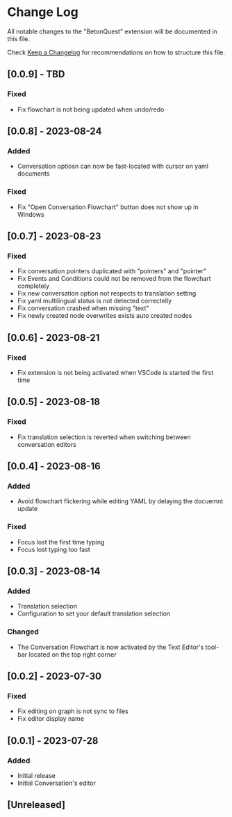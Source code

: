 # Change Log

All notable changes to the "BetonQuest" extension will be documented in this file.

Check [Keep a Changelog](http://keepachangelog.com/) for recommendations on how to structure this file.

## [0.0.9] - TBD

### Fixed
- Fix flowchart is not being updated when undo/redo

## [0.0.8] - 2023-08-24

### Added
- Conversation optiosn can now be fast-located with cursor on yaml documents

### Fixed
- Fix "Open Conversation Flowchart" button does not show up in Windows

## [0.0.7] - 2023-08-23

### Fixed
- Fix conversation pointers duplicated with "pointers" and "pointer"
- Fix Events and Conditions could not be removed from the flowchart completely
- Fix new conversation option not respects to translation setting
- Fix yaml multilingual status is not detected correctelly
- Fix conversation crashed when missing "text"
- Fix newly created node overwrites exists auto created nodes

## [0.0.6] - 2023-08-21

### Fixed
- Fix extension is not being activated when VSCode is started the first time

## [0.0.5] - 2023-08-18

### Fixed
- Fix translation selection is reverted when switching between conversation editors

## [0.0.4] - 2023-08-16

### Added
- Avoid flowchart flickering while editing YAML by delaying the docuemnt update

### Fixed
- Focus lost the first time typing
- Focus lost typing too fast

## [0.0.3] - 2023-08-14

### Added
- Translation selection
- Configuration to set your default translation selection

### Changed
- The Conversation Flowchart is now activated by the Text Editor's tool-bar located on the top right corner

## [0.0.2] - 2023-07-30

### Fixed
- Fix editing on graph is not sync to files
- Fix editor display name

## [0.0.1] - 2023-07-28

### Added
- Initial release
- Initial Conversation's editor

## [Unreleased]
